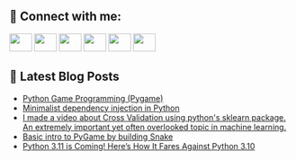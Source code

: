 ## 🔎 Connect with me:
[<img height="32" width="40" src="https://cdn.jsdelivr.net/npm/simple-icons@v5/icons/telegram.svg" />](https://t.me/bullbesh)
[<img height="32" width="40" src="https://cdn.jsdelivr.net/npm/simple-icons@v5/icons/vk.svg" />](https://vk.com/bullbesh)
[<img height="32" width="40" src="https://cdn.jsdelivr.net/npm/simple-icons@v5/icons/twitter.svg" />](https://twitter.com/bullbesh1)
[<img height="32" width="40" src="https://cdn.jsdelivr.net/npm/simple-icons@v5/icons/instagram.svg" />](https://www.instagram.com/bullbesh)
[<img height="32" width="40" src="https://cdn.jsdelivr.net/npm/simple-icons@v5/icons/reddit.svg" />](https://www.reddit.com/user/bullbesh)
[<img height="32" width="40" src="https://cdn.jsdelivr.net/npm/simple-icons@v5/icons/youtube.svg" />](https://www.youtube.com/channel/UCtfjRs6uzgq5mfm8S06WTcg)

## 📕 Latest Blog Posts
<!-- BLOG-POST-LIST:START -->
- [Python Game Programming &lpar;Pygame&rpar;](https://www.reddit.com/r/Python/comments/u2qneq/python_game_programming_pygame/)
- [Minimalist dependency injection in Python](https://www.reddit.com/r/Python/comments/u2pow9/minimalist_dependency_injection_in_python/)
- [I made a video about Cross Validation using python&#39;s sklearn package. An extremely important yet often overlooked topic in machine learning.](https://www.reddit.com/r/Python/comments/u2pmet/i_made_a_video_about_cross_validation_using/)
- [Basic intro to PyGame by building Snake](https://www.reddit.com/r/Python/comments/u2pdk0/basic_intro_to_pygame_by_building_snake/)
- [Python 3.11 is Coming! Here’s How It Fares Against Python 3.10](https://www.reddit.com/r/Python/comments/u2orpk/python_311_is_coming_heres_how_it_fares_against/)
<!-- BLOG-POST-LIST:END -->
